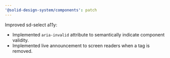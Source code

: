```yaml
---
'@solid-design-system/components': patch
---
```


Improved sd-select a11y:

- Implemented `aria-invalid` attribute to semantically indicate component validity.
- Implemented live announcement to screen readers when a tag is removed.
